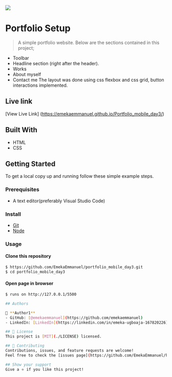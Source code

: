 ![](https://img.shields.io/badge/Microverse-blueviolet)

# Portfolio Setup

>  A simple portfolio website.
 Below are the sections contained in this project;
- Toolbar
- Headline section (right after the header).
- Works
- About myself
- Contact me
The layout was done using css flexbox and css grid, button interactions implemented.


## Live link
[View Live Link] (https://emekaemmanuel.github.io/Portfolio_mobile_day3/)

## Built With
- HTML
- CSS

## Getting Started

To get a local copy up and running follow these simple example steps.

### Prerequisites
 - A text editor(preferably Visual Studio Code)

### Install
  -  [Git](https://git-scm.com/downloads)
  -  [Node](https://nodejs.org/en/download/)

### Usage
#### Clone this repository

```bash
$ https://github.com/EmekaEmmanuel/portfolio_mobile_day3.git
$ cd portfolio_mobile_day3
```

#### Open page in browser
```bash
$ runs on http://127.0.0.1/5500

## Authors

👤 **Author1**
- GitHub: [@emekaemmanuel](https://github.com/emekaemmanuel)
- LinkedIn: [LinkedIn](https://linkedin.com/in/emeka-ugboaja-167820226)

## 📝 License
This project is [MIT](./LICENSE) licensed.

## 🤝 Contributing
Contributions, issues, and feature requests are welcome!
Feel free to check the [issues page](https://github.com/EmekaEmmanuel/hello_microverse/issues).

## Show your support
Give a ⭐️ if you like this project!